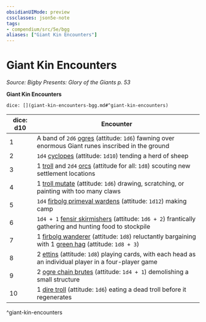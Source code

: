 ```yaml
---
obsidianUIMode: preview
cssclasses: json5e-note
tags:
- compendium/src/5e/bgg
aliases: ["Giant Kin Encounters"]
---
```

# Giant Kin Encounters
*Source: Bigby Presents: Glory of the Giants p. 53* 

**Giant Kin Encounters**

`dice: [](giant-kin-encounters-bgg.md#^giant-kin-encounters)`

| dice: d10 | Encounter |
|-----------|-----------|
| 1 | A band of `2d6` [ogres](/Systems/5e/bestiary/giant/ogre.md) (attitude: `1d6`) fawning over enormous Giant runes inscribed in the ground |
| 2 | `1d4` [cyclopes](/Systems/5e/bestiary/giant/cyclops.md) (attitude: `1d10`) tending a herd of sheep |
| 3 | 1 [troll](/Systems/5e/bestiary/giant/troll.md) and `2d4` [orcs](/Systems/5e/bestiary/humanoid/orc.md) (attitude for all: `1d8`) scouting new settlement locations |
| 4 | 1 [troll mutate](/Systems/5e/bestiary/giant/troll-mutate-bgg.md) (attitude: `1d6`) drawing, scratching, or painting with too many claws |
| 5 | `1d4` [firbolg primeval wardens](/Systems/5e/bestiary/humanoid/firbolg-primeval-warden-bgg.md) (attitude: `1d12`) making camp |
| 6 | `1d4 + 1` [fensir skirmishers](/Systems/5e/bestiary/giant/fensir-skirmisher-bgg.md) (attitude: `1d6 + 2`) frantically gathering and hunting food to stockpile |
| 7 | 1 [firbolg wanderer](/Systems/5e/bestiary/humanoid/firbolg-wanderer-bgg.md) (attitude: `1d8`) reluctantly bargaining with 1 [green hag](/Systems/5e/bestiary/fey/green-hag.md) (attitude: `1d8 + 3`) |
| 8 | 2 [ettins](/Systems/5e/bestiary/giant/ettin.md) (attitude: `1d8`) playing cards, with each head as an individual player in a four-player game |
| 9 | 2 [ogre chain brutes](/Systems/5e/bestiary/giant/ogre-chain-brute-mpmm.md) (attitude: `1d4 + 1`) demolishing a small structure |
| 10 | 1 [dire troll](/Systems/5e/bestiary/giant/dire-troll-mpmm.md) (attitude: `1d6`) eating a dead troll before it regenerates |
^giant-kin-encounters
